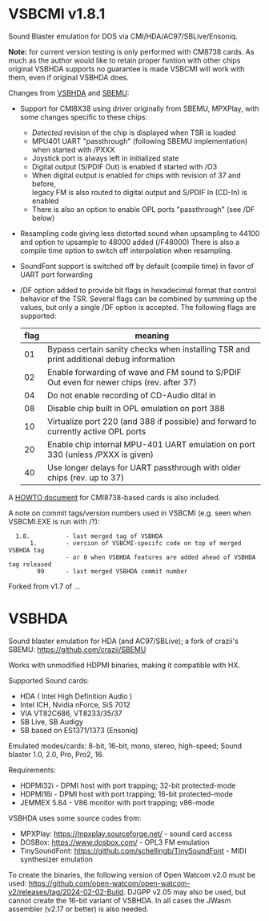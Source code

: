 # VSBCMI v1.8.1

Sound Blaster emulation for DOS via CMI/HDA/AC97/SBLive/Ensoniq.

__Note:__ for current version testing is only performed with CM8738 cards. 
          As much as the author would like to retain proper funtion with other chips original VSBHDA supports 
          no guarantee is made VSBCMI will work with them, even if original VSBHDA does.

Changes from [VSBHDA](https://github.com/Baron-von-Riedesel/VSBHDA) and [SBEMU](https://github.com/crazii/SBEMU):
 * Support for CMI8X38 using driver originally from SBEMU, MPXPlay, with some changes specific to these chips:
    * _Detected_ revision of the chip is displayed when TSR is loaded
    * MPU401 UART "passthrough" (following SBEMU implementation) when started with /PXXX
    * Joystick port is always left in initialized state 
    * Digital output (S/PDIF Out) is enabled if started with /O3
    * When digital output is enabled for chips with revision of 37 and before,   
      legacy FM is also routed to digital output and S/PDIF In (CD-In) is enabled
    * There is also an option to enable OPL ports "passthrough" (see /DF below)  
 * Resampling code giving less distorted sound when upsampling to 44100 
   and option to upsample to 48000 added (/F48000) 
   There is also a compile time option to switch off interpolation when resampling.
 * SoundFont support is switched off by default (compile time) in favor of UART port forwarding
 * /DF option added to provide bit flags in hexadecimal format that control behavior of the TSR. 
   Several flags can be combined by summing up the values, but only a single /DF option is accepted.
   The following flags are supported:
   
   | flag   | meaning
   |--------|------------------------------------------------------------------------------------------|
   | 01     | Bypass certain sanity checks when installing TSR and print additional debug information  |
   | 02     | Enable forwarding of wave and FM sound to S/PDIF Out even for newer chips (rev. after 37)|
   | 04     | Do not enable recording of CD-Audio dital in                                             |
   | 08     | Disable chip built in OPL emulation on port 388                                          |
   | 10     | Virtualize port 220 (and 388 if possible) and forward to currently active OPL ports      |
   | 20     | Enable chip internal MPU-401 UART emulation on port 330 (unless /PXXX is given)          |
   | 40     | Use longer delays for UART passthrough with older chips (rev. up to 37)                  |

A [HOWTO document](/HOWTO/CM8738-howto.md) for CMI8738-based cards is also included.

A note on commit tags/version numbers used in VSBCMI (e.g. seen when VSBCMI.EXE is run with /?):

      1.8.          - last merged tag of VSBHDA 
          1.        - version of VSBCMI-specifc code on top of merged VSBHDA tag
                    - or 0 when VSBHDA features are added ahead of VSBHDA tag released
            99      - last merged VSBHDA commit number

Forked from v1.7 of ...

# VSBHDA
Sound blaster emulation for HDA (and AC97/SBLive); a fork of crazii's SBEMU: https://github.com/crazii/SBEMU

Works with unmodified HDPMI binaries, making it compatible with HX.

Supported Sound cards:
 * HDA ( Intel High Definition Audio )
 * Intel ICH, Nvidia nForce, SiS 7012
 * VIA VT82C686, VT8233/35/37
 * SB Live, SB Audigy
 * SB based on ES1371/1373 (Ensoniq)

Emulated modes/cards:
8-bit, 16-bit, mono, stereo, high-speed;
Sound blaster 1.0, 2.0, Pro, Pro2, 16.

Requirements:
 * HDPMI32i - DPMI host with port trapping; 32-bit protected-mode
 * HDPMI16i - DPMI host with port trapping; 16-bit protected-mode
 * JEMMEX 5.84 - V86 monitor with port trapping; v86-mode
 
VSBHDA uses some source codes from:
 * MPXPlay: https://mpxplay.sourceforge.net/ - sound card access
 * DOSBox: https://www.dosbox.com/ - OPL3 FM emulation
 * TinySoundFont: https://github.com/schellingb/TinySoundFont - MIDI synthesizer emulation

To create the binaries, the following version of Open Watcom v2.0 must be used:
https://github.com/open-watcom/open-watcom-v2/releases/tag/2024-02-02-Build.
DJGPP v2.05 may also be used, but cannot create the 16-bit variant of VSBHDA.
In all cases the JWasm assembler (v2.17 or better) is also needed.
